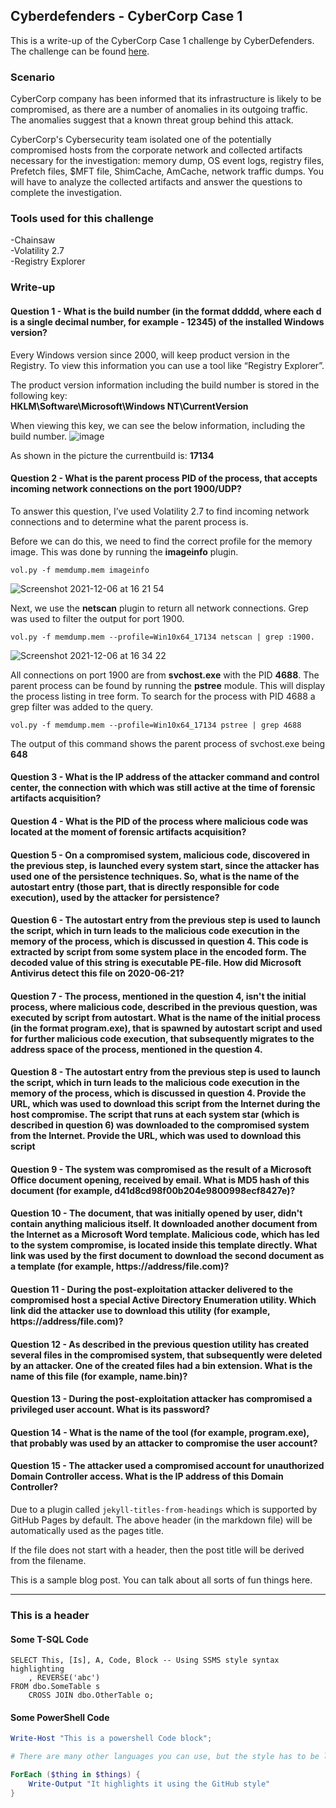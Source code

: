 ## Cyberdefenders - CyberCorp Case 1

This is a write-up of the CyberCorp Case 1 challenge by CyberDefenders. The challenge can be found <a href="https://cyberdefenders.org/labs/74"> here</a>.

### Scenario
CyberCorp company has been informed that its infrastructure is likely to be compromised, as there are a number of anomalies in its outgoing traffic. The anomalies suggest that a known threat group behind this attack.

CyberCorp's Cybersecurity team isolated one of the potentially compromised hosts from the corporate network and collected artifacts necessary for the investigation: memory dump, OS event logs, registry files, Prefetch files, $MFT file, ShimCache, AmCache, network traffic dumps. You will have to analyze the collected artifacts and answer the questions to complete the investigation.

### Tools used for this challenge
-Chainsaw  
-Volatility 2.7  
-Registry Explorer

### Write-up

#### Question 1 - What is the build number (in the format ddddd, where each d is a single decimal number, for example - 12345) of the installed Windows version?
Every Windows version since 2000, will keep product version in the Registry. To view this information you can use a tool like “Registry Explorer”. 

The product version information including the build number is stored in the following key:  
<b>HKLM\Software\Microsoft\Windows NT\CurrentVersion</b>

When viewing this key, we can see the below information, including the build number.
![image](https://user-images.githubusercontent.com/95626414/144877942-c0a726f5-045f-4a2d-b931-70caf53e79d9.png)

As shown in the picture the currentbuild is: <b>17134</b>

#### Question 2 - What is the parent process PID of the process, that accepts incoming network connections on the port 1900/UDP?
To answer this question, I’ve used Volatility 2.7 to find incoming network connections and to determine what the parent process is.

Before we can do this, we need to find the correct profile for the memory image. This was done by running the <b>imageinfo</b> plugin.
```
vol.py -f memdump.mem imageinfo
```
![Screenshot 2021-12-06 at 16 21 54](https://user-images.githubusercontent.com/95626414/144877393-63dc3104-ee67-41bf-a30f-19c7d943a654.png)

Next, we use the <b>netscan</b> plugin to return all network connections. Grep was used to filter the output for port 1900.
```
vol.py -f memdump.mem --profile=Win10x64_17134 netscan | grep :1900.
```
![Screenshot 2021-12-06 at 16 34 22](https://user-images.githubusercontent.com/95626414/144877508-ddfd1d4a-957c-427d-9af2-3ae9c8bbfa74.png)

All connections on port 1900 are from <b>svchost.exe</b> with the PID <b>4688</b>. The parent process can be found by running the <b>pstree</b> module. This will display the process listing in tree form. To search for the process with PID 4688 a grep filter was added to the query.

```
vol.py -f memdump.mem --profile=Win10x64_17134 pstree | grep 4688
```
The output of this command shows the parent process of svchost.exe being <b>648</b>     
    
#### Question 3 - What is the IP address of the attacker command and control center, the connection with which was still active at the time of forensic artifacts acquisition?

#### Question 4 - What is the PID of the process where malicious code was located at the moment of forensic artifacts acquisition?

#### Question 5 - On a compromised system, malicious code, discovered in the previous step, is launched every system start, since the attacker has used one of the persistence techniques. So, what is the name of the autostart entry (those part, that is directly responsible for code execution), used by the attacker for persistence?

#### Question 6 - The autostart entry from the previous step is used to launch the script, which in turn leads to the malicious code execution in the memory of the process, which is discussed in question 4. This code is extracted by script from some system place in the encoded form. The decoded value of this string is executable PE-file. How did Microsoft Antivirus detect this file on 2020-06-21?

#### Question 7 - The process, mentioned in the question 4, isn't the initial process, where malicious code, described in the previous question, was executed by script from autostart. What is the name of the initial process (in the format program.exe), that is spawned by autostart script and used for further malicious code execution, that subsequently migrates to the address space of the process, mentioned in the question 4.

#### Question 8 - The autostart entry from the previous step is used to launch the script, which in turn leads to the malicious code execution in the memory of the process, which is discussed in question 4. Provide the URL, which was used to download this script from the Internet during the host compromise. The script that runs at each system star (which is described in question 6) was downloaded to the compromised system from the Internet. Provide the URL, which was used to download this script

#### Question 9 - The system was compromised as the result of a Microsoft Office document opening, received by email. What is MD5 hash of this document (for example, d41d8cd98f00b204e9800998ecf8427e)?

#### Question 10 - The document, that was initially opened by user, didn't contain anything malicious itself. It downloaded another document from the Internet as a Microsoft Word template. Malicious code, which has led to the system compromise, is located inside this template directly. What link was used by the first document to download the second document as a template (for example, https://address/file.com)?

#### Question 11 - During the post-exploitation attacker delivered to the compromised host a special Active Directory Enumeration utility. Which link did the attacker use to download this utility (for example, https://address/file.com)?

#### Question 12 - As described in the previous question utility has created several files in the compromised system, that subsequently were deleted by an attacker. One of the created files had a bin extension. What is the name of this file (for example, name.bin)?

#### Question 13 - During the post-exploitation attacker has compromised a privileged user account. What is its password?

#### Question 14 - What is the name of the tool (for example, program.exe), that probably was used by an attacker to compromise the user account?

#### Question 15 - The attacker used a compromised account for unauthorized Domain Controller access. What is the IP address of this Domain Controller?


Due to a plugin called `jekyll-titles-from-headings` which is supported by GitHub Pages by default. The above header (in the markdown file) will be automatically used as the pages title.

If the file does not start with a header, then the post title will be derived from the filename.

This is a sample blog post. You can talk about all sorts of fun things here.

---

### This is a header

#### Some T-SQL Code

```tsql
SELECT This, [Is], A, Code, Block -- Using SSMS style syntax highlighting
    , REVERSE('abc')
FROM dbo.SomeTable s
    CROSS JOIN dbo.OtherTable o;
```

#### Some PowerShell Code

```powershell
Write-Host "This is a powershell Code block";

# There are many other languages you can use, but the style has to be loaded first

ForEach ($thing in $things) {
    Write-Output "It highlights it using the GitHub style"
}
```
